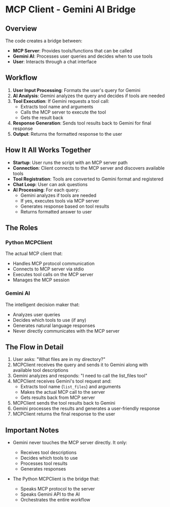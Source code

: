 # MCP Client - Gemini AI Bridge

## Overview

The code creates a bridge between:

- **MCP Server**: Provides tools/functions that can be called
- **Gemini AI**: Processes user queries and decides when to use tools
- **User**: Interacts through a chat interface

## Workflow

1. **User Input Processing**: Formats the user's query for Gemini
2. **AI Analysis**: Gemini analyzes the query and decides if tools are needed
3. **Tool Execution**: If Gemini requests a tool call:
   - Extracts tool name and arguments
   - Calls the MCP server to execute the tool
   - Gets the result back
4. **Response Generation**: Sends tool results back to Gemini for final response
5. **Output**: Returns the formatted response to the user

##  How It All Works Together

- **Startup**: User runs the script with an MCP server path
- **Connection**: Client connects to the MCP server and discovers available tools
- **Tool Registration**: Tools are converted to Gemini format and registered
- **Chat Loop**: User can ask questions
- **AI Processing**: For each query:
  - Gemini analyzes if tools are needed
  - If yes, executes tools via MCP server
  - Generates response based on tool results
  - Returns formatted answer to user

## The Roles

### Python MCPClient
The actual MCP client that:
- Handles MCP protocol communication
- Connects to MCP server via stdio
- Executes tool calls on the MCP server
- Manages the MCP session

### Gemini AI
The intelligent decision maker that:
- Analyzes user queries
- Decides which tools to use (if any)
- Generates natural language responses
- Never directly communicates with the MCP server

## The Flow in Detail

1. User asks: "What files are in my directory?"
2. MCPClient receives the query and sends it to Gemini along with available tool descriptions
3. Gemini analyzes and responds: "I need to call the list_files tool"
4. MCPClient receives Gemini's tool request and:
   - Extracts tool name (`list_files`) and arguments
   - Makes the actual MCP call to the server
   - Gets results back from MCP server
5. MCPClient sends the tool results back to Gemini
6. Gemini processes the results and generates a user-friendly response
7. MCPClient returns the final response to the user

## Important Notes

- Gemini never touches the MCP server directly. It only:
  - Receives tool descriptions
  - Decides which tools to use
  - Processes tool results
  - Generates responses

- The Python MCPClient is the bridge that:
  - Speaks MCP protocol to the server
  - Speaks Gemini API to the AI
  - Orchestrates the entire workflow